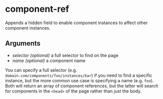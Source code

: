 # component-ref

Appends a hidden field to enable component instances to affect other component instances.

## Arguments

* *selector* _(optional)_ a full selector to find on the page
* *name* _(optional)_ a component name

You can specify a full selector (e.g. `domain.com/components/foo/instances/bar`) if you need to find a specific instance, but the more common use case is specifying a name (e.g. `foo`). Both will return an array of component references, but the latter will search for components in the `<head>` of the page rather than just the body.
